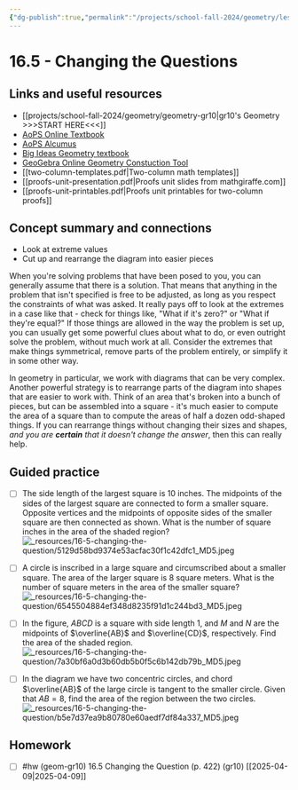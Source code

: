 ```yaml
---
{"dg-publish":true,"permalink":"/projects/school-fall-2024/geometry/lessons/16-5-changing-the-question/"}
---
```



#  16.5 - Changing the Questions

## Links and useful resources 

- [[projects/school-fall-2024/geometry/geometry-gr10\|gr10's Geometry >>>START HERE<<<]]
- [AoPS Online Textbook](https://artofproblemsolving.com/ebooks/intro-geometry-ebook/c0toc)
- [AoPS Alcumus](https://artofproblemsolving.com/teacher/students)
- [Big Ideas Geometry textbook](https://bim.easyaccessmaterials.com/?level=12)
- [GeoGebra Online Geometry Constuction Tool](https://www.geogebra.org/geometry?lang=en/)
- [[two-column-templates.pdf|Two-column math templates]]
- [[proofs-unit-presentation.pdf|Proofs unit slides from mathgiraffe.com]]
- [[proofs-unit-printables.pdf|Proofs unit printables for two-column proofs]]



## Concept summary and connections


- Look at extreme values 
- Cut up and rearrange the diagram into easier pieces 

When you're solving problems that have been posed to you, you can generally assume that there is a solution. That means that anything in the problem that isn't specified is free to be adjusted, as long as you respect the constraints of what was asked. It really pays off to look at the extremes in a case like that - check for things like, "What if it's zero?" or "What if they're equal?" If those things are allowed in the way the problem is set up, you can usually get some powerful clues about what to do, or even outright solve the problem, without much work at all. Consider the extremes that make things symmetrical, remove parts of the problem entirely, or simplify it in some other way.

In geometry in particular, we work with diagrams that can be very complex. Another powerful strategy is to rearrange parts of the diagram into shapes that are easier to work with. Think of an area that's broken into a bunch of pieces, but can be assembled into a square - it's much easier to compute the area of a square than to compute the areas of half a dozen odd-shaped things. If you can rearrange things without changing their sizes and shapes, *and you are **certain** that it doesn't change the answer*, then this can really help.

## Guided practice


- [ ] The side length of the largest square is 10 inches. The midpoints of the sides of the largest square are connected to form a smaller square. Opposite vertices and the midpoints of opposite sides of the smaller square are then connected as shown. What is the number of square inches in the area of the shaded region?  
![_resources/16-5-changing-the-question/5129d58bd9374e53acfac30f1c42dfc1_MD5.jpeg](/img/user/projects/school-fall-2024/geometry/lessons/_resources/16-5-changing-the-question/5129d58bd9374e53acfac30f1c42dfc1_MD5.jpeg)


- [ ] A circle is inscribed in a large square and circumscribed about a smaller square. The area of the larger square is 8 square meters. What is the number of square meters in the area of the smaller square?   
![_resources/16-5-changing-the-question/6545504884ef348d8235f91d1c244bd3_MD5.jpeg](/img/user/projects/school-fall-2024/geometry/lessons/_resources/16-5-changing-the-question/6545504884ef348d8235f91d1c244bd3_MD5.jpeg)


- [ ] In the figure, $ABCD$ is a square with side length 1, and $M$ and $N$ are the midpoints of $\overline{AB}$ and $\overline{CD}$, respectively. Find the area of the shaded region.   
![_resources/16-5-changing-the-question/7a30bf6a0d3b60db5b0f5c6b142db79b_MD5.jpeg](/img/user/projects/school-fall-2024/geometry/lessons/_resources/16-5-changing-the-question/7a30bf6a0d3b60db5b0f5c6b142db79b_MD5.jpeg)


- [ ] In the diagram we have two concentric circles, and chord $\overline{AB}$ of the large circle is tangent to the smaller circle. Given that $AB = 8$, find the area of the region between the two circles.   
![_resources/16-5-changing-the-question/b5e7d37ea9b80780e60aedf7df84a337_MD5.jpeg](/img/user/projects/school-fall-2024/geometry/lessons/_resources/16-5-changing-the-question/b5e7d37ea9b80780e60aedf7df84a337_MD5.jpeg)


## Homework


- [ ] #hw (geom-gr10) 16.5 Changing the Question  (p. 422) (gr10) [[2025-04-09\|2025-04-09]] 
